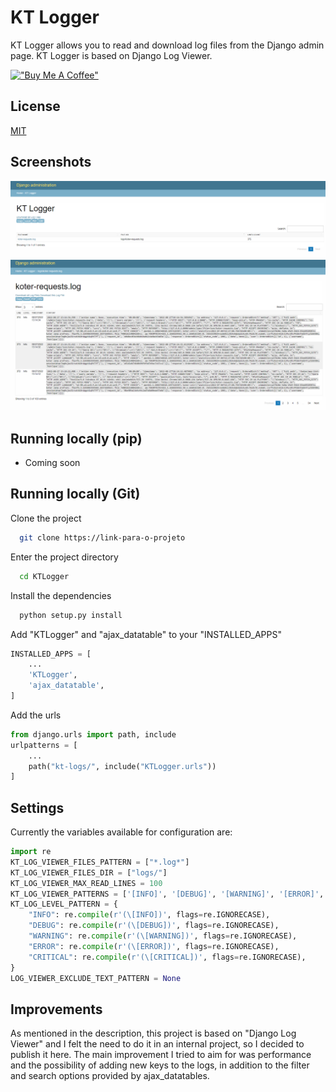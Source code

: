 # KT Logger
KT Logger allows you to read and download log files from the Django admin page.
KT Logger is based on Django Log Viewer.

[!["Buy Me A Coffee"](https://www.buymeacoffee.com/assets/img/custom_images/orange_img.png)](https://www.buymeacoffee.com/riquedevbr)

## License

[MIT](https://choosealicense.com/licenses/mit/)


## Screenshots

![Files View](resources/screenshot-01.png)
![File Logs View](resources/screenshot-02.png)

## Running locally (pip)
- Coming soon

## Running locally (Git)

Clone the project

```bash
  git clone https://link-para-o-projeto
```

Enter the project directory

```bash
  cd KTLogger
```

Install the dependencies

```bash
  python setup.py install
```

Add "KTLogger" and "ajax_datatable" to your "INSTALLED_APPS"

```python
INSTALLED_APPS = [   
    ...    
    'KTLogger',
    'ajax_datatable',
]
```

Add the urls
```python
from django.urls import path, include
urlpatterns = [
    ...
    path("kt-logs/", include("KTLogger.urls"))
]
```

## Settings

Currently the variables available for configuration are:

```python
import re
KT_LOG_VIEWER_FILES_PATTERN = ["*.log*"]
KT_LOG_VIEWER_FILES_DIR = ["logs/"]
KT_LOG_VIEWER_MAX_READ_LINES = 100
KT_LOG_VIEWER_PATTERNS = ['[INFO]', '[DEBUG]', '[WARNING]', '[ERROR]', '[CRITICAL]']
KT_LOG_LEVEL_PATTERN = {
    "INFO": re.compile(r'(\[INFO])', flags=re.IGNORECASE),
    "DEBUG": re.compile(r'(\[DEBUG])', flags=re.IGNORECASE),
    "WARNING": re.compile(r'(\[WARNING])', flags=re.IGNORECASE),
    "ERROR": re.compile(r'(\[ERROR])', flags=re.IGNORECASE),
    "CRITICAL": re.compile(r'(\[CRITICAL])', flags=re.IGNORECASE),
}
LOG_VIEWER_EXCLUDE_TEXT_PATTERN = None

```

## Improvements

As mentioned in the description, this project is based on "Django Log Viewer" and I felt the need to do it in an internal project, so I decided to publish it here.
The main improvement I tried to aim for was performance and the possibility of adding new keys to the logs, in addition to the filter and search options provided by ajax_datatables.
